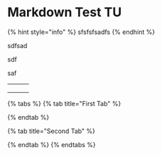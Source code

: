 # Markdown Test TU

{% hint style="info" %}
sfsfsfsadfs
{% endhint %}

sdfsad







sdf

saf&#x20;



|   |   |   |
| - | - | - |
|   |   |   |
|   |   |   |
|   |   |   |



{% tabs %}
{% tab title="First Tab" %}

{% endtab %}

{% tab title="Second Tab" %}

{% endtab %}
{% endtabs %}

